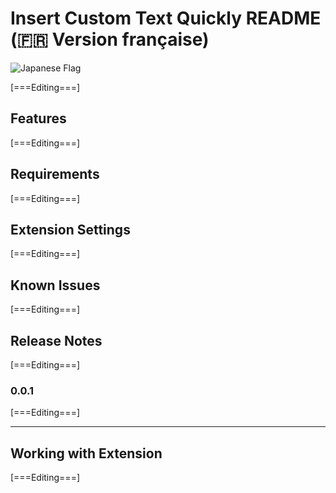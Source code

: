 # Insert Custom Text Quickly README (:fr: Version française)


![Japanese Flag](https://commons.wikimedia.org/wiki/File:Flag_of_Japan.svg)



[===Editing===]


## Features

[===Editing===]


## Requirements

[===Editing===]


## Extension Settings

[===Editing===]


## Known Issues

[===Editing===]


## Release Notes

[===Editing===]


### 0.0.1

[===Editing===]

--------------------------------------------

## Working with Extension

[===Editing===]